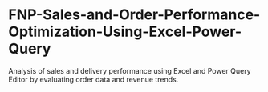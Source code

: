 # FNP-Sales-and-Order-Performance-Optimization-Using-Excel-Power-Query
Analysis of sales and delivery performance using Excel and Power Query Editor by evaluating order data and revenue trends.

